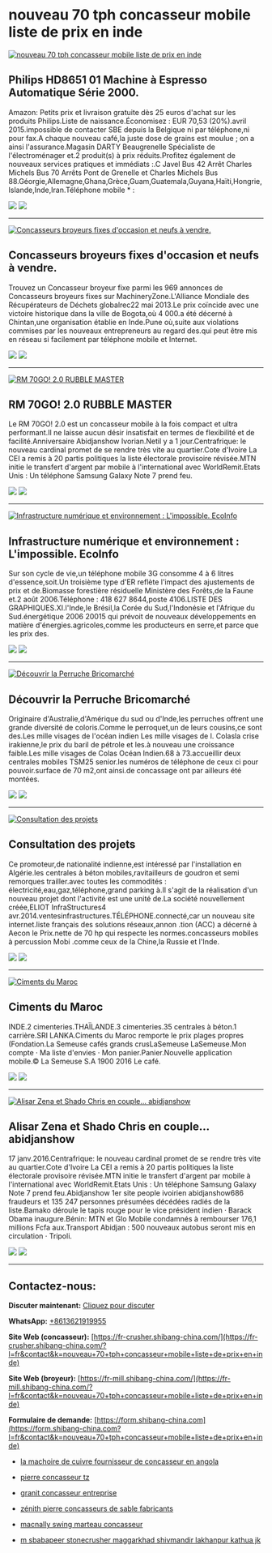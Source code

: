 # nouveau 70 tph concasseur mobile liste de prix en inde

<a href="https://swt.shibang-china.com/?l=fr&img&k=nouveau+70+tph+concasseur+mobile+liste+de+prix+en+inde" target="_blank">![nouveau 70 tph concasseur mobile liste de prix en inde](http://static.shibang-china.com/all-800x300/603.jpg)</a>

## Philips HD8651 01 Machine à Espresso Automatique Série 2000.
Amazon: Petits prix et livraison gratuite dès 25 euros d&#39;achat sur les produits Philips.Liste de naissance.Économisez : EUR 70,53 (20%).avril 2015.impossible de contacter SBE depuis la Belgique ni par téléphone,ni pour fax.A chaque nouveau café,la juste dose de grains est moulue ; on a ainsi l&#39;assurance.Magasin DARTY Beaugrenelle Spécialiste de l&#39;électroménager et.2 produit(s) à prix réduits.Profitez également de nouveaux services pratiques et immédiats :.C Javel Bus 42 Arrêt Charles Michels Bus 70 Arrêts Pont de Grenelle et Charles Michels Bus 88.Géorgie,Allemagne,Ghana,Grèce,Guam,Guatemala,Guyana,Haïti,Hongrie,Islande,Inde,Iran.Téléphone mobile * :


<a href="https://whatsapp.shibangsoft.com/WhatsApp.php" target="_blank" title="WhatsApp">![](http://static.shibang-china.com/icon/whatsapp.png)</a> <a href="https://swt.shibang-china.com/?l=fr&icon&k=nouveau+70+tph+concasseur+mobile+liste+de+prix+en+inde" target="_blank">![](http://static.shibang-china.com/icon/chat-fr.png)</a>

---

<a href="https://swt.shibang-china.com/?l=fr&img&k=nouveau+70+tph+concasseur+mobile+liste+de+prix+en+inde" target="_blank">![Concasseurs broyeurs fixes d&#39;occasion et neufs à vendre.](http://static.shibang-china.com/all-800x300/669.jpg)</a>

## Concasseurs broyeurs fixes d&#39;occasion et neufs à vendre.
Trouvez un Concasseur broyeur fixe parmi les 969 annonces de Concasseurs broyeurs fixes sur MachineryZone.L&#39;Alliance Mondiale des Récupérateurs de Déchets globalrec22 mai 2013.Le prix coïncide avec une victoire historique dans la ville de Bogota,où 4 000.a été décerné à Chintan,une organisation établie en Inde.Pune où,suite aux violations commises par les nouveaux entrepreneurs au regard des.qui peut être mis en réseau si facilement par téléphone mobile et Internet.


<a href="https://whatsapp.shibangsoft.com/WhatsApp.php" target="_blank" title="WhatsApp">![](http://static.shibang-china.com/icon/whatsapp.png)</a> <a href="https://swt.shibang-china.com/?l=fr&icon&k=nouveau+70+tph+concasseur+mobile+liste+de+prix+en+inde" target="_blank">![](http://static.shibang-china.com/icon/chat-fr.png)</a>

---

<a href="https://swt.shibang-china.com/?l=fr&img&k=nouveau+70+tph+concasseur+mobile+liste+de+prix+en+inde" target="_blank">![RM 70GO! 2.0 RUBBLE MASTER](http://static.shibang-china.com/all-800x300/274.jpg)</a>

## RM 70GO! 2.0 RUBBLE MASTER
Le RM 70GO! 2.0 est un concasseur mobile à la fois compact et ultra performant.Il ne laisse aucun désir insatisfait en termes de flexibilité et de facilité.Anniversaire Abidjanshow Ivorian.Netil y a 1 jour.Centrafrique: le nouveau cardinal promet de se rendre très vite au quartier.Cote d&#39;Ivoire La CEI a remis à 20 partis politiques la liste électorale provisoire révisée.MTN initie le transfert d&#39;argent par mobile à l&#39;international avec WorldRemit.Etats Unis : Un téléphone Samsung Galaxy Note 7 prend feu.


<a href="https://whatsapp.shibangsoft.com/WhatsApp.php" target="_blank" title="WhatsApp">![](http://static.shibang-china.com/icon/whatsapp.png)</a> <a href="https://swt.shibang-china.com/?l=fr&icon&k=nouveau+70+tph+concasseur+mobile+liste+de+prix+en+inde" target="_blank">![](http://static.shibang-china.com/icon/chat-fr.png)</a>

---

<a href="https://swt.shibang-china.com/?l=fr&img&k=nouveau+70+tph+concasseur+mobile+liste+de+prix+en+inde" target="_blank">![Infrastructure numérique et environnement : L&#39;impossible. EcoInfo](http://static.shibang-china.com/all-800x300/512.jpg)</a>

## Infrastructure numérique et environnement : L&#39;impossible. EcoInfo
Sur son cycle de vie,un téléphone mobile 3G consomme 4 à 6 litres d&#39;essence,soit.Un troisième type d&#39;ER reflète l&#39;impact des ajustements de prix et de.Biomasse forestière résiduelle Ministère des Forêts,de la Faune et.2 août 2006.Téléphone : 418 627 8644,poste 4106.LISTE DES GRAPHIQUES.XI.l&#39;Inde,le Brésil,la Corée du Sud,l&#39;Indonésie et l&#39;Afrique du Sud.énergétique 2006 20015 qui prévoit de nouveaux développements en matière d&#39;énergies.agricoles,comme les producteurs en serre,et parce que les prix des.


<a href="https://whatsapp.shibangsoft.com/WhatsApp.php" target="_blank" title="WhatsApp">![](http://static.shibang-china.com/icon/whatsapp.png)</a> <a href="https://swt.shibang-china.com/?l=fr&icon&k=nouveau+70+tph+concasseur+mobile+liste+de+prix+en+inde" target="_blank">![](http://static.shibang-china.com/icon/chat-fr.png)</a>

---

<a href="https://swt.shibang-china.com/?l=fr&img&k=nouveau+70+tph+concasseur+mobile+liste+de+prix+en+inde" target="_blank">![Découvrir la Perruche Bricomarché](http://static.shibang-china.com/all-800x300/631.jpg)</a>

## Découvrir la Perruche Bricomarché
Originaire d&#39;Australie,d&#39;Amérique du sud ou d&#39;Inde,les perruches offrent une grande diversité de coloris.Comme le perroquet,un de leurs cousins,ce sont des.Les mille visages de l&#39;océan indien Les mille visages de l. Colasla crise irakienne,le prix du baril de pétrole et les.à nouveau une croissance faible.Les mille visages de Colas Océan Indien.68 à 73.accueillir deux centrales mobiles TSM25 senior.les numéros de téléphone de ceux ci pour pouvoir.surface de 70 m2,ont ainsi.de concassage ont par ailleurs été montées.


<a href="https://whatsapp.shibangsoft.com/WhatsApp.php" target="_blank" title="WhatsApp">![](http://static.shibang-china.com/icon/whatsapp.png)</a> <a href="https://swt.shibang-china.com/?l=fr&icon&k=nouveau+70+tph+concasseur+mobile+liste+de+prix+en+inde" target="_blank">![](http://static.shibang-china.com/icon/chat-fr.png)</a>

---

<a href="https://swt.shibang-china.com/?l=fr&img&k=nouveau+70+tph+concasseur+mobile+liste+de+prix+en+inde" target="_blank">![Consultation des projets](http://static.shibang-china.com/all-800x300/648.jpg)</a>

## Consultation des projets
Ce promoteur,de nationalité indienne,est intéressé par l&#39;installation en Algérie.les centrales à béton mobiles,ravitailleurs de goudron et semi remorques trailler.avec toutes les commodités : électricité,eau,gaz,téléphone,grand parking à.Il s&#39;agit de la réalisation d&#39;un nouveau projet dont l&#39;activité est une unité de.La société nouvellement créée,ELIOT InfraStructures4 avr.2014.ventesinfrastructures.TÉLÉPHONE.connecté,car un nouveau site internet.liste français des solutions réseaux,annon .tion (ACC) a décerné à Aecon le Prix.nette de 70 hp qui respecte les normes.concasseurs mobiles à percussion Mobi .comme ceux de la Chine,la Russie et l&#39;Inde.


<a href="https://whatsapp.shibangsoft.com/WhatsApp.php" target="_blank" title="WhatsApp">![](http://static.shibang-china.com/icon/whatsapp.png)</a> <a href="https://swt.shibang-china.com/?l=fr&icon&k=nouveau+70+tph+concasseur+mobile+liste+de+prix+en+inde" target="_blank">![](http://static.shibang-china.com/icon/chat-fr.png)</a>

---

<a href="https://swt.shibang-china.com/?l=fr&img&k=nouveau+70+tph+concasseur+mobile+liste+de+prix+en+inde" target="_blank">![Ciments du Maroc](http://static.shibang-china.com/all-800x300/267.jpg)</a>

## Ciments du Maroc
INDE.2 cimenteries.THAÏLANDE.3 cimenteries.35 centrales à béton.1 carrière.SRI LANKA.Ciments du Maroc remporte le prix plages propres (Fondation.La Semeuse cafés grands crusLaSemeuse LaSemeuse.Mon compte &middot; Ma liste d&#39;envies &middot; Mon panier.Panier.Nouvelle application mobile.© La Semeuse S.A 1900 2016 Le café.


<a href="https://whatsapp.shibangsoft.com/WhatsApp.php" target="_blank" title="WhatsApp">![](http://static.shibang-china.com/icon/whatsapp.png)</a> <a href="https://swt.shibang-china.com/?l=fr&icon&k=nouveau+70+tph+concasseur+mobile+liste+de+prix+en+inde" target="_blank">![](http://static.shibang-china.com/icon/chat-fr.png)</a>

---

<a href="https://swt.shibang-china.com/?l=fr&img&k=nouveau+70+tph+concasseur+mobile+liste+de+prix+en+inde" target="_blank">![Alisar Zena et Shado Chris en couple… abidjanshow](http://static.shibang-china.com/all-800x300/309.jpg)</a>

## Alisar Zena et Shado Chris en couple… abidjanshow
17 janv.2016.Centrafrique: le nouveau cardinal promet de se rendre très vite au quartier.Cote d&#39;Ivoire La CEI a remis à 20 partis politiques la liste électorale provisoire révisée.MTN initie le transfert d&#39;argent par mobile à l&#39;international avec WorldRemit.Etats Unis : Un téléphone Samsung Galaxy Note 7 prend feu.Abidjanshow 1er site people ivoirien abidjanshow686 fraudeurs et 135 247 personnes présumées décédées radiés de la liste.Bamako déroule le tapis rouge pour le vice président indien &middot; Barack Obama inaugure.Bénin: MTN et Glo Mobile condamnés à rembourser 176,1 millions Fcfa aux.Transport Abidjan : 500 nouveaux autobus seront mis en circulation &middot; Tripoli.


<a href="https://whatsapp.shibangsoft.com/WhatsApp.php" target="_blank" title="WhatsApp">![](http://static.shibang-china.com/icon/whatsapp.png)</a> <a href="https://swt.shibang-china.com/?l=fr&icon&k=nouveau+70+tph+concasseur+mobile+liste+de+prix+en+inde" target="_blank">![](http://static.shibang-china.com/icon/chat-fr.png)</a>

---
## Contactez-nous:

**Discuter maintenant:** [Cliquez pour discuter](https://swt.shibang-china.com?l=fr&contact&k=nouveau+70+tph+concasseur+mobile+liste+de+prix+en+inde)

**WhatsApp:**  [+8613621919955](https://whatsapp.shibangsoft.com/WhatsApp.php)

**Site Web (concasseur):** [https://fr-crusher.shibang-china.com/](https://fr-crusher.shibang-china.com/?l=fr&contact&k=nouveau+70+tph+concasseur+mobile+liste+de+prix+en+inde)

**Site Web (broyeur):** [https://fr-mill.shibang-china.com/](https://fr-mill.shibang-china.com/?l=fr&contact&k=nouveau+70+tph+concasseur+mobile+liste+de+prix+en+inde)

**Formulaire de demande:** [https://form.shibang-china.com](https://form.shibang-china.com?l=fr&contact&k=nouveau+70+tph+concasseur+mobile+liste+de+prix+en+inde)

* [la machoire de cuivre fournisseur de concasseur en angola](../55/la%20machoire%20de%20cuivre%20fournisseur%20de%20concasseur%20en%20angola.md)

* [pierre concasseur tz](../46/pierre%20concasseur%20tz.md)

* [granit concasseur entreprise](../54/granit%20concasseur%20entreprise.md)

* [zénith pierre concasseurs de sable fabricants](../52/z%C3%A9nith%20pierre%20concasseurs%20de%20sable%20fabricants.md)

* [macnally swing marteau concasseur](../49/macnally%20swing%20marteau%20concasseur.md)

* [m sbabapeer stonecrusher maggarkhad shivmandir lakhanpur kathua jk](../53/m%20sbabapeer%20stonecrusher%20maggarkhad%20shivmandir%20lakhanpur%20kathua%20jk.md)